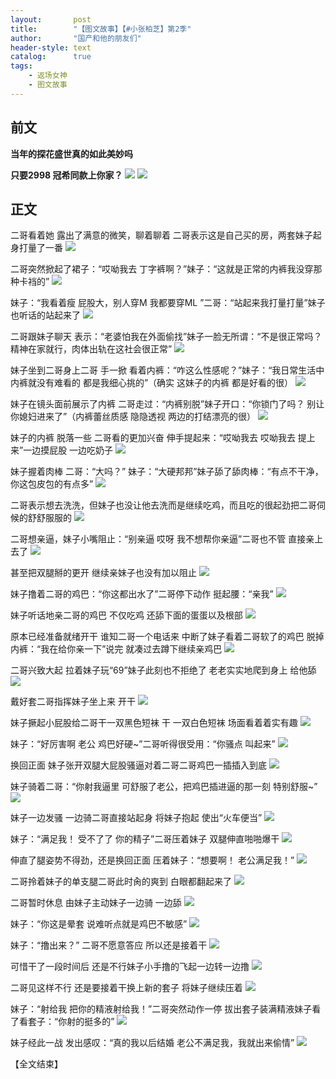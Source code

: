 ```yaml
---
layout:       post
title:        "【图文故事】【#小张柏芝】第2季"
author:       "国产和他的朋友们"
header-style: text
catalog:      true
tags:
    - 返场女神
    - 图文故事
---
```


## 前文

**当年的探花盛世真的如此美妙吗**

**只要2998 冠希同款上你家？**
![](https://pj.oz0ays.app/tupian/forum/202411/10/233241il3m9208ifi4vlir.gif)
![](https://pj.oz0ays.app/tupian/forum/202411/11/000151mx4jafi4rjagbjjv.gif)

## 正文

二哥看着她 露出了满意的微笑，聊着聊着 二哥表示这是自己买的房，两套妹子起身打量了一番 
![](https://t.tmh7.app/tupian/forum/202412/08/133307grq3qxvdq10qq1y1.gif)

二哥突然掀起了裙子：“哎呦我去 丁字裤啊？”妹子：“这就是正常的内裤我没穿那种卡裆的”
![](https://t.tmh7.app/tupian/forum/202412/08/133309lotfcsjdsaynbofp.gif)

妹子：“我看着瘦 屁股大，别人穿M 我都要穿ML ”二哥：“站起来我打量打量”妹子也听话的站起来了
![](https://t.tmh7.app/tupian/forum/202412/08/133310pojrd6vx7evrrq4l.gif)

二哥跟妹子聊天 表示：“老婆怕我在外面偷找”妹子一脸无所谓：“不是很正常吗？ 精神在家就行，肉体出轨在这社会很正常”
![](https://t.tmh7.app/tupian/forum/202412/08/133311sgdn6fyfkeugkegg.gif)

妹子坐到二哥身上二哥 手一掀 看着内裤：“咋这么性感呢？”妹子：“我日常生活中 内裤就没有难看的 都是我细心挑的”（确实 这妹子的内裤 都是好看的很）
![](https://t.tmh7.app/tupian/forum/202412/08/133313p5pmfmpwyzpbfuph.gif)

妹子在镜头面前展示了内裤 二哥走过：“内裤别脱”妹子开口：“你锁门了吗？ 别让你媳妇进来了”（内裤蕾丝质感 隐隐透视 两边的打结漂亮的很）
![](https://t.tmh7.app/tupian/forum/202412/08/133314s4ps5vt48ac8v3ov.gif)

妹子的内裤 脱落一些 二哥看的更加兴奋 伸手提起来：“哎呦我去 哎呦我去 提上来”一边摸屁股 一边吃奶子
![](https://t.tmh7.app/tupian/forum/202412/08/133315dykjn8llq1cdlczs.gif)

妹子握着肉棒 二哥：“大吗？”  妹子：“大硬邦邦”妹子舔了舔肉棒：“有点不干净，你这包皮包的有点多”
![](https://t.tmh7.app/tupian/forum/202412/08/133317qa5c77ttzle8auce.gif)

二哥表示想去洗洗，但妹子也没让他去洗而是继续吃鸡，而且吃的很起劲把二哥伺候的舒舒服服的
![](https://t.tmh7.app/tupian/forum/202412/08/133318um66kcmcgbggikg1.gif)

二哥想亲逼，妹子小嘴阻止：“别亲逼 哎呀 我不想帮你亲逼”二哥也不管 直接亲上去了
![](https://t.tmh7.app/tupian/forum/202412/08/133320tgsnkhn9jh009s39.gif)

甚至把双腿掰的更开 继续亲妹子也没有加以阻止
![](https://t.tmh7.app/tupian/forum/202412/08/133322nkf7ymtymkh6644j.gif)

妹子撸着二哥的鸡巴：“你这都出水了”二哥停下动作 挺起腰：“亲我”
![](https://t.tmh7.app/tupian/forum/202412/08/133323aedghhe7beng7e3d.gif)

妹子听话地亲二哥的鸡巴 不仅吃鸡 还舔下面的蛋蛋以及根部
![](https://t.tmh7.app/tupian/forum/202412/08/133325trt4ysts2at2ttag.gif)

原本已经准备就绪开干 谁知二哥一个电话来 中断了妹子看着二哥软了的鸡巴 脱掉内裤：“我在给你亲一下”说完 就凑过去蹲下继续亲鸡巴
![](https://t.tmh7.app/tupian/forum/202412/08/133327dgjkx90wrgmc1jz5.gif)

二哥兴致大起 拉着妹子玩“69”妹子此刻也不拒绝了 老老实实地爬到身上 给他舔
![](https://t.tmh7.app/tupian/forum/202412/08/133328dgfgoxibbx559zuf.gif)

戴好套二哥指挥妹子坐上来 开干
![](https://t.tmh7.app/tupian/forum/202412/08/133331uixeavpficdzigzc.gif)

妹子撅起小屁股给二哥干一双黑色短袜 干 一双白色短袜 场面看着着实有趣
![](https://t.tmh7.app/tupian/forum/202412/08/133336l0j8qeyy11mcicty.gif)

妹子：“好厉害啊 老公 鸡巴好硬~”二哥听得很受用：“你骚点 叫起来”
![](https://t.tmh7.app/tupian/forum/202412/08/133346lxx19n1e1r49wa14.gif)

换回正面 妹子张开双腿大屁股骚逼对着二哥二哥鸡巴一插插入到底 
![](https://t.tmh7.app/tupian/forum/202412/08/133355apwamf2d3npkxdcf.gif)

妹子骑着二哥：“你射我逼里 可舒服了老公，把鸡巴插进逼的那一刻 特别舒服~”
![](https://t.tmh7.app/tupian/forum/202412/08/133405hb599kknq9n5mkz3.gif)

妹子一边发骚 一边骑二哥直接站起身 将妹子抱起 使出“火车便当”
![](https://t.tmh7.app/tupian/forum/202412/08/133414mq22nma5ho2omchu.gif)

妹子：“满足我！ 受不了了 你的精子”二哥压着妹子 双腿伸直啪啪爆干
![](https://t.tmh7.app/tupian/forum/202412/08/133425qfrpr4wrsfs44pgs.gif)

伸直了腿姿势不得劲，还是换回正面 压着妹子：“想要啊！ 老公满足我！”
![](https://t.tmh7.app/tupian/forum/202412/08/133430l5jdz77ez38h0uuz.gif)

二哥拎着妹子的单支腿二哥此时肏的爽到 白眼都翻起来了
![](https://t.tmh7.app/tupian/forum/202412/08/133435j81ntlnhttsgelgp.gif)

二哥暂时休息 由妹子主动妹子一边骑 一边舔
![](https://t.tmh7.app/tupian/forum/202412/08/133440wtseikera4ckmazt.gif)

妹子：“你这是晕套 说难听点就是鸡巴不敏感”
![](https://t.tmh7.app/tupian/forum/202412/08/133446iuruh1949cr9rr3v.gif)

妹子：“撸出来？” 二哥不愿意答应 所以还是接着干
![](https://t.tmh7.app/tupian/forum/202412/08/133455r5c3jcdtbwgt5dc2.gif)

可惜干了一段时间后 还是不行妹子小手撸的飞起一边转一边撸
![](https://t.tmh7.app/tupian/forum/202412/08/133503zrwo2cx12rkhcf1c.gif)

二哥见这样不行 还是要接着干换上新的套子 将妹子继续压着
![](https://t.tmh7.app/tupian/forum/202412/08/133512ryq9kbb44g9nkk5y.gif)

妹子：“射给我 把你的精液射给我！”二哥突然动作一停 拔出套子装满精液妹子看了看套子：“你射的挺多的”
![](https://t.tmh7.app/tupian/forum/202412/08/133522c6lq7er44uzb4iub.gif)

妹子经此一战 发出感叹：“真的我以后结婚 老公不满足我，我就出来偷情”
![](https://t.tmh7.app/tupian/forum/202412/08/133531yhtr1w912deemade.gif)

【全文结束】